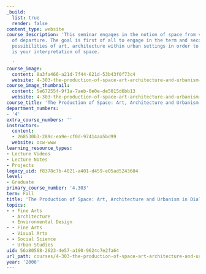 ```yaml
---
_build:
  list: true
  render: false
content_type: website
course_description: 'This seminar engages in the notion of space from various points
  of departure. The goal is first of all to engage in the term and secondly to examine
  possibilities of art, architecture within urban settings in order to produce what
  is your interpretation of space.

  '
course_image:
  content: 8a3fa466-a21d-7f44-621d-53b43f0f73c4
  website: 4-303-the-production-of-space-art-architecture-and-urbanism-in-dialogue-fall-2006
course_image_thumbnail:
  content: 5e67255f-9f1a-7aeb-0e0e-de5015d6bb13
  website: 4-303-the-production-of-space-art-architecture-and-urbanism-in-dialogue-fall-2006
course_title: 'The Production of Space: Art, Architecture and Urbanism in Dialogue'
department_numbers:
- '4'
extra_course_numbers: ''
instructors:
  content:
  - 268530b3-289c-ea9e-cf0d-97414aa5bd99
  website: ocw-www
learning_resource_types:
- Lecture Videos
- Lecture Notes
- Projects
legacy_uid: f8378c7b-4021-a401-d459-e05ad5243604
level:
- Graduate
primary_course_number: '4.303'
term: Fall
title: 'The Production of Space: Art, Architecture and Urbanism in Dialogue'
topics:
- - Fine Arts
  - Architecture
  - Environmental Design
- - Fine Arts
  - Visual Arts
- - Social Science
  - Urban Studies
uid: 56a80568-2623-4e57-a190-9624c7e2fa64
url_path: courses/4-303-the-production-of-space-art-architecture-and-urbanism-in-dialogue-fall-2006
year: '2006'
---
```

